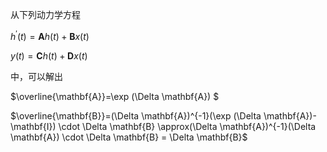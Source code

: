 从下列动力学方程

$h^{\prime}(t) =\mathbf{A} h(t)+\mathbf{B} x(t)$

$y(t)  =\mathbf{C} h(t)+\mathbf{D} x(t)$

中，可以解出

$\overline{\mathbf{A}}=\exp (\Delta \mathbf{A}) $

$\overline{\mathbf{B}}=(\Delta \mathbf{A})^{-1}(\exp (\Delta \mathbf{A})-\mathbf{I}) \cdot \Delta \mathbf{B} \approx(\Delta \mathbf{A})^{-1}(\Delta \mathbf{A}) \cdot \Delta \mathbf{B} = \Delta \mathbf{B}$ 


